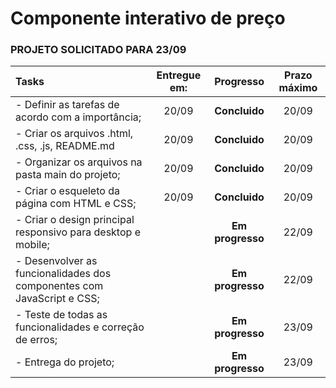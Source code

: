 # 	Componente interativo de preço

### 			 			PROJETO SOLICITADO PARA 23/09

| Tasks                                    | Entregue em: |    Progresso     | Prazo máximo |
| :--------------------------------------- | :----------: | :--------------: | :----------: |
| - Definir as tarefas de acordo com a importância; |    20/09     |  **Concluido**   |    20/09     |
| - Criar os arquivos .html, .css, .js, README.md |    20/09     |  **Concluido**   |    20/09     |
| -  Organizar os arquivos na pasta main do projeto; |    20/09     |  **Concluido**   |    20/09     |
| - Criar o esqueleto da página com HTML e CSS; |    20/09     |  **Concluido**   |    20/09     |
| - Criar o design principal responsivo para desktop e mobile; |              | **Em progresso** |    22/09     |
| - Desenvolver as funcionalidades dos componentes com JavaScript e CSS; |              | **Em progresso** |    22/09     |
| - Teste de todas as funcionalidades e correção de erros; |              | **Em progresso** |    23/09     |
| - Entrega do projeto;                    |              | **Em progresso** |    23/09     |

